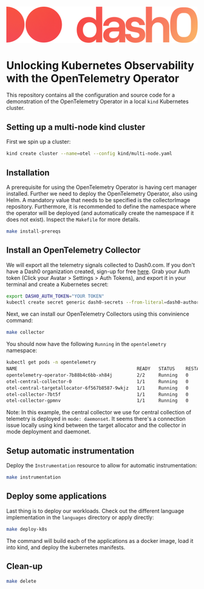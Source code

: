 ![This tutorial is courtesy of Dash0](./images/dash0-logo.png)

# Unlocking Kubernetes Observability with the OpenTelemetry Operator

This repository contains all the configuration and source code for a demonstration of the OpenTelemetry Operator in a local `kind` Kubernetes cluster.

## Setting up a multi-node kind cluster

First we spin up a cluster: 
```sh
kind create cluster --name=otel --config kind/multi-node.yaml
```

## Installation

A prerequisite for using the OpenTelemetry Operator is having cert manager installed. Further we need to deploy the OpenTelemetry Operator, also using Helm. A mandatory value that needs to be specified is the collectorImage repository. Furthermore, it is recommended to define the namespace where the operator will be deployed (and automatically create the namespace if it does not exist). Inspect the `Makefile` for more details.

```sh
make install-prereqs
```

## Install an OpenTelemetry Collector

We will export all the telemetry signals collected to Dash0.com. If you don't have a Dash0 organization created, sign-up for free [here](https://www.dash0.com/sign-up). Grab your Auth token (Click your Avatar > Settings > Auth Tokens), and export it in your terminal and create a Kubernetes secret:

```sh
export DASH0_AUTH_TOKEN="YOUR TOKEN"
kubectl create secret generic dash0-secrets --from-literal=dash0-authorization-token=${DASH0_AUTH_TOKEN} --namespace opentelemetry
```

Next, we can install our OpenTelemetry Collectors using this convinience command:

```sh
make collector
```

You should now have the following `Running` in the `opentelemetry` namespace:
```sh
kubectl get pods -n opentelemetry
NAME                                            READY   STATUS    RESTARTS   AGE
opentelemetry-operator-7b88b4c6bb-xh84j         2/2     Running   0          86s
otel-central-collector-0                        1/1     Running   0          39s
otel-central-targetallocator-6f567b8587-9wkjz   1/1     Running   0          39s
otel-collector-7bt5f                            1/1     Running   0          49s
otel-collector-gpmnv                            1/1     Running   0          49s
```

Note: In this example, the central collector we use for central collection of telemetry is deployed in `mode: daemonset`. It seems there's a connection issue locally using kind between the target allocator and the collector in mode deployment and daemonet. 

## Setup automatic instrumentation
Deploy the `Instrumentation` resource to allow for automatic instrumentation:

```sh
make instrumentation
```

## Deploy some applications

Last thing is to deploy our workloads. Check out the different language implementation in the `languages` directory or apply directly:
```sh
make deploy-k8s
```
The command will build each of the applications as a docker image, load it into kind, and deploy the kubernetes manifests.

## Clean-up

```sh
make delete
```
